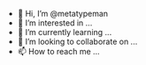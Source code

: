 - 👋 Hi, I’m @metatypeman
- 👀 I’m interested in ...
- 🌱 I’m currently learning ...
- 💞️ I’m looking to collaborate on ...
- 📫 How to reach me ...

<!---
metatypeman/metatypeman is a ✨ special ✨ repository because its `README.md` (this file) appears on your GitHub profile.
You can click the Preview link to take a look at your changes.
--->
